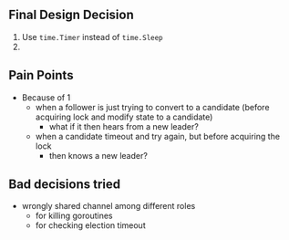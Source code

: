## Final Design Decision
1. Use `time.Timer` instead of `time.Sleep`
2. 

## Pain Points
- Because of 1
    - when a follower is just trying to convert to a candidate (before acquiring lock and modify state to a candidate)
        - what if it then hears from a new leader?
    - when a candidate timeout and try again, but before acquiring the lock
        - then knows a new leader?

## Bad decisions tried
- wrongly shared channel among different roles
    - for killing goroutines
    - for checking election timeout